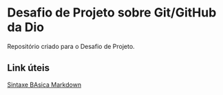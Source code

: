 # Desafio de Projeto sobre Git/GitHub da Dio
Repositório criado para o Desafio de Projeto.

## Link úteis
[Sintaxe BAsica Markdown](https://markdownguide.org/basic-syntax/)
